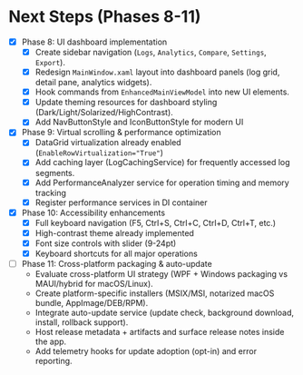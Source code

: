 # Next Steps (Phases 8-11)

- [x] Phase 8: UI dashboard implementation
  - [x] Create sidebar navigation (`Logs`, `Analytics`, `Compare`, `Settings`, `Export`).
  - [x] Redesign `MainWindow.xaml` layout into dashboard panels (log grid, detail pane, analytics widgets).
  - [x] Hook commands from `EnhancedMainViewModel` into new UI elements.
  - [x] Update theming resources for dashboard styling (Dark/Light/Solarized/HighContrast).
  - [x] Add NavButtonStyle and IconButtonStyle for modern UI

- [x] Phase 9: Virtual scrolling & performance optimization
  - [x] DataGrid virtualization already enabled (`EnableRowVirtualization="True"`)
  - [x] Add caching layer (LogCachingService) for frequently accessed log segments.
  - [x] Add PerformanceAnalyzer service for operation timing and memory tracking
  - [x] Register performance services in DI container

- [x] Phase 10: Accessibility enhancements
  - [x] Full keyboard navigation (F5, Ctrl+S, Ctrl+C, Ctrl+D, Ctrl+T, etc.)
  - [x] High-contrast theme already implemented
  - [x] Font size controls with slider (9-24pt)
  - [x] Keyboard shortcuts for all major operations

- [ ] Phase 11: Cross-platform packaging & auto-update
  - Evaluate cross-platform UI strategy (WPF + Windows packaging vs MAUI/hybrid for macOS/Linux).
  - Create platform-specific installers (MSIX/MSI, notarized macOS bundle, AppImage/DEB/RPM).
  - Integrate auto-update service (update check, background download, install, rollback support).
  - Host release metadata + artifacts and surface release notes inside the app.
  - Add telemetry hooks for update adoption (opt-in) and error reporting.
